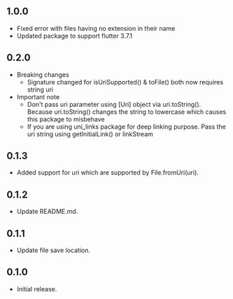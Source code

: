 ## 1.0.0

- Fixed error with files having no extension in their name
- Updated package to support flutter 3.7.1

## 0.2.0

- Breaking changes
  - Signature changed for isUriSupported() & toFile() both now requires string uri
- Important note
  - Don't pass uri parameter using [Uri] object via uri.toString(). Because uri.toString() changes the string to lowercase which causes this package to misbehave
  - If you are using uni_links package for deep linking purpose. Pass the uri string using getInitialLink() or linkStream

## 0.1.3

- Added support for uri which are supported by File.fromUri(uri).

## 0.1.2

- Update README.md.

## 0.1.1

- Update file save location.

## 0.1.0

- Initial release.